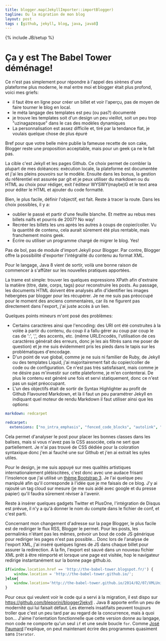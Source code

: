 ```yaml
---
title: blogger.map(JekyllImporter::importBlogger)
tagline: Ou la migration de mon blog
layout: post
tags : [github, jekyll, blog, java, java8]
---
```

{% include JB/setup %}

# Ça y est The Babel Tower déménage!

Ce n'est pas simplement pour répondre à l'appel des sirènes d'une plateforme plus moderne, le mal entre moi et
blogger était plus profond, voici mes griefs:

- il faut être en ligne pour créer un billet et voir l'aperçu, pas de moyen de faire tourner le blog en local.
- le méta langage des templates est peu (ou pas?) documenté
- je trouve les templates soit d'un design un peu vieillot, soit un peu trop "uzinagazesque" dans le cas des modèles
  dynamiques
- La personnalisation est assez difficile et, tiré par la tendance flat, je voulais quelque chose de plus épuré

Bref pour que votre belle mère publie la fameuse recette de son cake, Blogger reste une proposition acceptable, mais pour
 un geek ça ne le fait pas.

La cible c'est Jekyll et les pages Github. Ce choix permet de combler la plupart de mes doléances:
exécution locale, la plateforme est documentée et j'ai les pleins pouvoirs sur le modèle. Ensuite dans les bonus, la
 gestion du référentiel est assurée par git et je peux utiliser du markdown ou du HTML au choix pour rédiger, exit
 l'éditeur WYSWY(maybe)G et le text area pour éditer le HTML et ajouter du code formatté.

Bien, le plus facile, définir l'objectif, est fait. Reste à tracer la route. Dans les choix possibles, il y a:

- oublier le passé et partir d'une feuille blanche. Et mettre au rebus mes billets naïfs et pourris de 2007? No way!
- Recréer les billets les uns après les autres à coups de copier/coller. Vu la quantité de contenu, cela aurait sûrement
été plus rentable, mais franchement moins geek.
- Écrire ou utiliser un programme chargé de migrer le blog. Yes!

Pas de bol, pas de module d'import Jekyll pour Blogger. Par contre, Blogger offre la possibilité d'exporter l'intégralité
 du contenu au format XML.

Pour le langage, Java 8 vient de sortir, voilà une bonne raison de commencer à s'affûter sur les nouvelles pratiques apportées.

La trame est simple: trouver les quelques expressions XPath afin d'extraire la matière (titre, date, corps, tags)
 pour reconstruire les posts. Au passage, les documents HTML doivent être analysés afin d'identifier les images hébergées
 par blogger pour les récupérer.
 Je ne me suis pas préoccupé pour le moment des anciens commentaires, car ils ne figurent pas
   directement dans l'export, j'ai juste accès à un lien.

Quelques points mineurs m'ont posé des problèmes:

- Certains caractères ainsi que l'encoding: des URI ont été construites à la volée à partir du contenu, du coup il a fallu
gérer au coup par coup le cas de ':', ',', des accents, etc. (même URLEncodés, l'utilisation de ces caractères générait
des erreurs, donc je les ais filtrés sans me poser de question) et je me suis évidemment pris les pieds dans le tapis sur les problématiques
 d'encodage.
- D'un point de vue global, comme je ne suis ni familier de Ruby, de Jekyll ou des templates Liquid, j'ai majoritairement
fait du copier/coller de code ou de configuration. Ce n'est pas très satisfaisant, mais comme je ne désire pas m'investir
sur cette plateforme, je m'en contenterai. De plus le contenu est généré une fois et servi statiquement, donc ce n'est pas
un sujet préoccupant.
- L'un des objectifs était de sortir de Syntax Highlighter au profit de Github Flavoured Markdown, et là il faut un peu
paramétrer Jekyll en indiquant quel moteur de rendu Markdown il faut utiliser ainsi que les options:

```yaml
markdown: redcarpet

redcarpet:
  extensions: ["no_intra_emphasis", "fenced_code_blocks", "autolink", "strikethrough", "superscript"]
```

Cela permet d'analyser le post pour placer les bonnes classes dans les balises, mais si vous n'avez pas la CSS associée,
 cela ne sert que partiellement. Je n'ai pas trouvé de CSS dédiée pour la coloration syntaxique donc j'en ai fauché une
 sur Github et j'en ai extrait les syles utiles.

Pour le design, je me suis appuyé sur mes qualités artistiques internationalement plébiscitées, c'est donc avec une
audace frisant l'insolence que j'ai utilisé un [thème Bootstrap 3](https://github.com/dbtek/jekyll-bootstrap-3). Je l'ai
quelque peu manipulé afin qu'il corresponde à l'idée que je me faisais de ce blog. J'y ai rajouté un tag cloud sur mesure
(je me suis aidé avec google et du presse papier) qu'il faudra sûrement réviser à l'avenir.

Reste à insérer quelques gadgets Twitter et PlusOne, l'intégration de Disqus est prévue, il n'y a qu'à donner le nom du compte dans le
fichier de conf, et c'est parti.

Concernant mon changement d'adresse sur la page Blogger, le plus facile est de rediriger le flux RSS, Blogger le permet.
Pour les posts, les permalinks n'étant pas les mêmes, prévoir un bout de code JS générique pour rediriger les pages n'est
pas possible... Donc lors de l'analyse de l'export XML, j'ai inséré quelques lignes de
JS dans chaque billet pour assurer la redirection. A la fin, l'export est sauvé dans un nouveau fichier XML prêt à être
réimporté et lorsque une page est visitée, hop le navigateur redirige instantanément sur la bonne page
github.io.

```javascript
if(window.location.href == 'http://the-babel-tower.blogspot.fr/') {
    window.location = 'http://the-babel-tower.github.io/';
}else{
    window.location='http://the-babel-tower.github.io/2014/02/07/XMLUnit+une+petite+lib+qui+depanne+bien';
}
```

Pour ceux qui veulent voir le code qui a servi à la migration, il est dispo sur
https://github.com/bleporini/blogger2jekyll .
Java 8 apporte enfin un peu de modernité qui lui faisait défaut. Les éternels insatifaits peuvent toujours troller que
c'est un peu tard par au regard de la concurrence, mais à quoi bon... J'aime l'orientation fonctionnelle que cette
version donne au langage, mon code ne comporte qu'un seul `if` et une seule boucle `for`.
Comme [José Paumard](https://twitter.com/JosePaumard) l'explique, on peut
maintenant écrire des programmes quasiment sans `Iterator`.